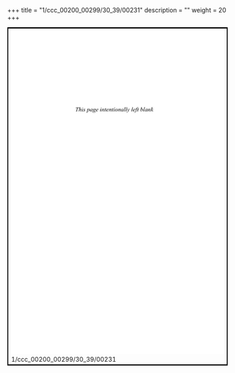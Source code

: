 +++
title = "1/ccc_00200_00299/30_39/00231"
description = ""
weight = 20
+++

<table style="border:2px solid black;max-width:800px;max-height:800px;" 
><tr><td>
<img class="center-fit-jpg"
src="/jpg_/out_jpg_dbc_231.jpg">
1/ccc_00200_00299/30_39/00231
</img></td></tr></table>
